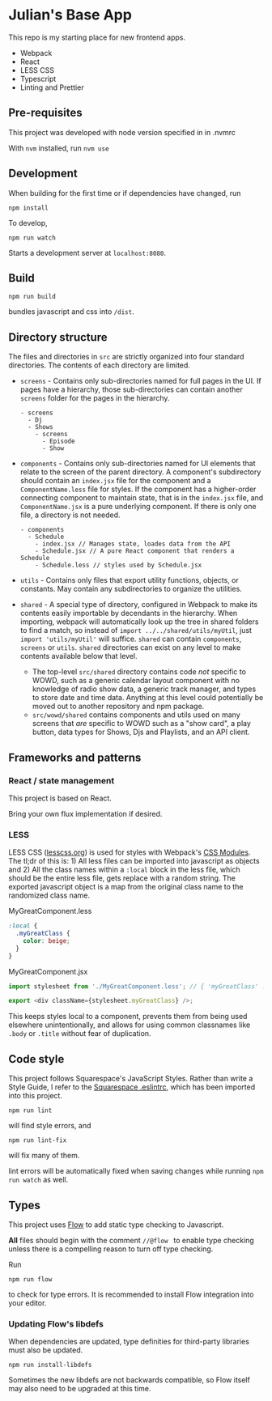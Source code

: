 # Julian's Base App
This repo is my starting place for new frontend apps.
- Webpack
- React
- LESS CSS
- Typescript
- Linting and Prettier

## Pre-requisites

This project was developed with node version specified in in .nvmrc

With `nvm` installed, run `nvm use`

## Development

When building for the first time or if dependencies have changed, run

```
npm install
```

To develop,

```
npm run watch
``` 

Starts a development server at `localhost:8080`.

## Build

```
npm run build
```

bundles javascript and css into `/dist`. 

## Directory structure

The files and directories in `src` are strictly organized into four standard directories. The contents of each directory are limited.

- `screens` - Contains only sub-directories named for full pages in the UI. If pages have a hierarchy, those sub-directories can contain another `screens` folder for the pages in the hierarchy.
  ```
  - screens
    - Dj
    - Shows
      - screens
        - Episode
        - Show
  ```
- `components` - Contains only sub-directories named for UI elements that relate to the screen of the parent directory. A component's subdirectory should contain an `index.jsx` file for the component and a `ComponentName.less` file for styles. If the component has a higher-order connecting component to maintain state, that is in the `index.jsx` file, and `ComponentName.jsx` is a pure underlying component. If there is only one file, a directory is not needed.
  ```
  - components
    - Schedule
      - index.jsx // Manages state, loades data from the API
      - Schedule.jsx // A pure React component that renders a Schedule
      - Schedule.less // styles used by Schedule.jsx
  ```

- `utils` - Contains only files that export utility functions, objects, or constants. May contain any subdirectories to organize the utilities. 
- `shared` - A special type of directory, configured in Webpack to make its contents easily importable by decendants in the hierarchy. When importing, webpack will automatically look up the tree in shared folders to find a match, so instead of `import ../../shared/utils/myUtil`, just `import 'utils/myUtil'` will suffice. `shared`  can contain `components`, `screens` or `utils`. `shared` directories can exist on any level to make contents available below that level. 
  - The top-level `src/shared` directory contains code _not_ specific to WOWD, such as a generic calendar layout component with no knowledge of radio show data, a generic track manager, and types to store date and time data.
  Anything at this level could potentially be moved out to another repository and npm package.
  - `src/wowd/shared` contains components and utils used on many screens that _are_ specific to WOWD such as a "show card", a play button, data types for Shows, Djs and Playlists, and an API client.

## Frameworks and patterns

### React / state management
This project is based on React. 

Bring your own flux implementation if desired.

### LESS

LESS CSS ([lesscss.org](http://lesscss.org)) is used for styles with Webpack's [CSS Modules](https://github.com/webpack-contrib/css-loader#modules). The tl;dr of this is: 1) All less files can be imported into javascript as objects and 2) All the class names within a `:local` block in the less file, which should be the entire less file, gets replace with a random string. The exported javascript object is a map from the original class name to the randomized class name. 

MyGreatComponent.less
```css
:local {
  .myGreatClass {
    color: beige;
  }
}
```

MyGreatComponent.jsx
```javascript
import stylesheet from './MyGreatComponent.less'; // { 'myGreatClass' : 'MyGreatComponent-myGreatClass-x1f2'}

export <div className={stylesheet.myGreatClass} />;
```

This keeps styles local to a component, prevents them from being used elsewhere unintentionally, and allows for using common classnames like `.body` or `.title` without fear of duplication.

## Code style
This project follows Squarespace's JavaScript Styles. Rather than write a Style Guide, I refer to the [Squarespace .eslintrc](https://github.com/Squarespace/eslint-config-squarespace/blob/master/vanilla/.eslintrc), which has been imported into this project. 

```
npm run lint
```

will find style errors, and 


```
npm run lint-fix
```

will fix many of them.

lint errors will be automatically fixed when saving changes while running `npm run watch` as well.

## Types
This project uses [Flow](https://flow.org) to add static type checking to Javascript.

**All** files should begin with the comment `//@flow ` to enable type checking unless there is a compelling reason to turn off type checking.

Run

```
npm run flow
```

to check for type errors. It is recommended to install Flow integration into your editor.

### Updating Flow's libdefs
When dependencies are updated, type definities for third-party libraries must also be updated.

```
npm run install-libdefs
```

Sometimes the new libdefs are not backwards compatible, so Flow itself may also need to be upgraded at this time.

